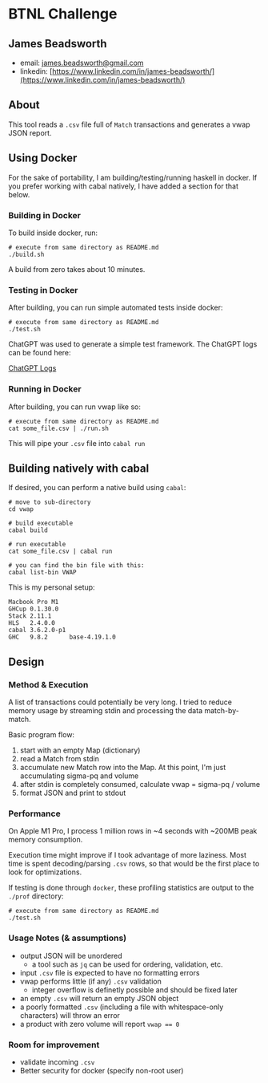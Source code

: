 # BTNL Challenge
## James Beadsworth
- email: james.beadsworth@gmail.com
- linkedin: [https://www.linkedin.com/in/james-beadsworth/](https://www.linkedin.com/in/james-beadsworth/)

## About
This tool reads a `.csv` file full of `Match` transactions and generates a vwap JSON report.


## Using Docker
For the sake of portability, I am building/testing/running haskell in docker.  If you prefer working with cabal natively, I have added a section for that below.


### Building in Docker

To build inside docker, run:

```
# execute from same directory as README.md
./build.sh
```

A build from zero takes about 10 minutes.


### Testing in Docker

After building, you can run simple automated tests inside docker:

```
# execute from same directory as README.md
./test.sh
```

ChatGPT was used to generate a simple test framework.  The ChatGPT logs can be found here:

[ChatGPT Logs](https://chatgpt.com/share/67039c63-e8f8-8008-9b99-1da6131124b9)


### Running in Docker

After building, you can run vwap like so:

```
# execute from same directory as README.md
cat some_file.csv | ./run.sh
```

This will pipe your `.csv` file into `cabal run`


## Building natively with cabal

If desired, you can perform a native build using `cabal`:

```
# move to sub-directory
cd vwap

# build executable
cabal build

# run executable
cat some_file.csv | cabal run

# you can find the bin file with this:
cabal list-bin VWAP
```

This is my personal setup:

```
Macbook Pro M1
GHCup 0.1.30.0
Stack 2.11.1
HLS   2.4.0.0
cabal 3.6.2.0-p1
GHC   9.8.2      base-4.19.1.0
```

## Design

### Method & Execution
A list of transactions could potentially be very long.  I tried to reduce memory usage by streaming stdin and processing the data match-by-match.

Basic program flow:
1. start with an empty Map (dictionary)
2. read a Match from stdin
3. accumulate new Match row into the Map.  At this point, I'm just accumulating sigma-pq and volume
4. after stdin is completely consumed, calculate vwap = sigma-pq / volume
5. format JSON and print to stdout


### Performance
On Apple M1 Pro, I process 1 million rows in ~4 seconds with ~200MB peak memory consumption.

Execution time might improve if I took advantage of more laziness.  Most time is spent decoding/parsing `.csv` rows, so that would be the first place to look for optimizations.

If testing is done through `docker`, these profiling statistics are output to the `./prof` directory:

```
# execute from same directory as README.md
./test.sh
```

### Usage Notes (& assumptions)
- output JSON will be unordered
    - a tool such as `jq` can be used for ordering, validation, etc.
- input `.csv` file is expected to have no formatting errors
- vwap performs little (if any) `.csv` validation
    - integer overflow is definetly possible and should be fixed later
- an empty `.csv` will return an empty JSON object
- a poorly formatted `.csv` (including a file with whitespace-only characters) will throw an error
- a product with zero volume will report `vwap == 0`


### Room for improvement
- validate incoming `.csv`
- Better security for docker (specify non-root user)
